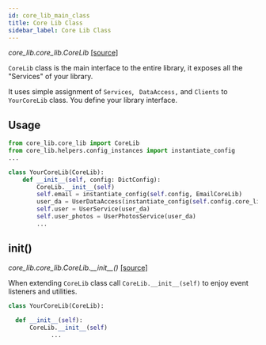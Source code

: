 ```yaml
---
id: core_lib_main_class
title: Core Lib Class
sidebar_label: Core Lib Class
---
```


*core_lib.core_lib.CoreLib* [[source]](https://github.com/shay-te/core-lib/blob/master/core_lib/core_lib.py#L17)

 `CoreLib` class is the main interface to the entire library, it exposes all the "Services" of your library.  

It uses simple assignment of `Services`, ` DataAccess,` and `Clients` to `YourCoreLib` class. You define your library interface. 



## Usage 
```python
from core_lib.core_lib import CoreLib
from core_lib.helpers.config_instances import instantiate_config
...

class YourCoreLib(CoreLib):
    def __init__(self, config: DictConfig):
        CoreLib.__init__(self)
        self.email = instantiate_config(self.config, EmailCoreLib)
        user_da = UserDataAccess(instantiate_config(self.config.core_lib.data.db, SqlAlchemyConnectionRegistry))
        self.user = UserService(user_da)
        self.user_photos = UserPhotosService(user_da)        
        ...
```



## init()

*core_lib.core_lib.CoreLib.\_\_init\_\_()* [[source]](https://github.com/shay-te/core-lib/blob/master/core_lib/core_lib.py#L22)

When extending  `CoreLib` class call  `CoreLib.__init__(self)` to enjoy event listeners and utilities. 

```python
class YourCoreLib(CoreLib):
  
  def __init__(self):
      CoreLib.__init__(self)
			...
```

